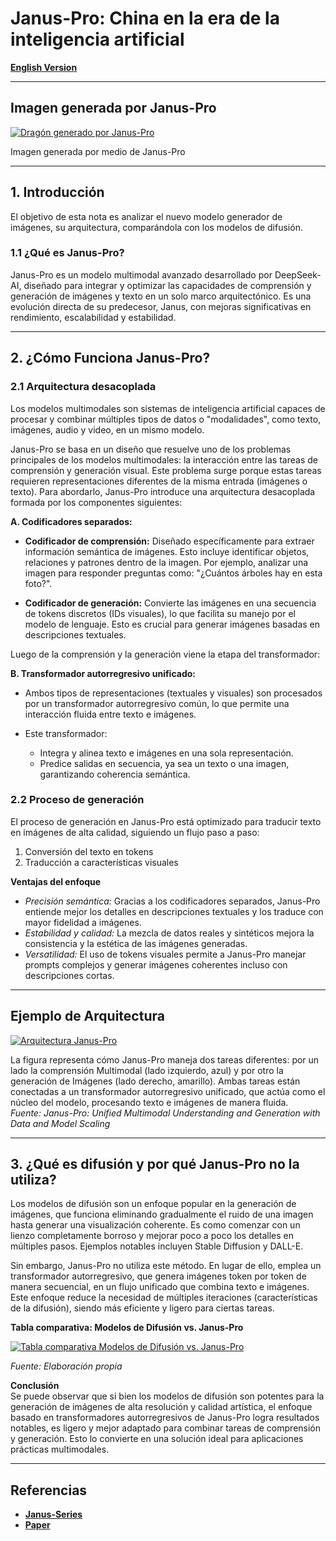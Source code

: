 # Janus-Pro: China en la era de la inteligencia artificial

[**English Version**](https://economiayetica.blogspot.com/2025/02/janus-pro-china-imagenes-e-inteligencia.html)

---

## Imagen generada por Janus-Pro

[![Dragón generado por Janus-Pro](https://blogger.googleusercontent.com/img/b/R29vZ2xl/AVvXsEi2iWc7ntKcjabvTgW-V8r-4ifTxDd-g31rtKMX_IFoDE92011Oor_FsnoymKiuEGeMKZZOTLOpb7GladDXczkbjV2Wg2Xhjd84Sav6gkKMwyOZX2TFVA5IUxrs2Mnl8rYZ3yEL0iJ2fcLW051v25IW0Hlg2Q4IuOvmb5JR9kOFBiiaaFJniWk7l344NOw/s320/dragon%20generado%20por%20janus.jpg)](https://blogger.googleusercontent.com/img/b/R29vZ2xl/AVvXsEi2iWc7ntKcjabvTgW-V8r-4ifTxDd-g31rtKMX_IFoDE92011Oor_FsnoymKiuEGeMKZZOTLOpb7GladDXczkbjV2Wg2Xhjd84Sav6gkKMwyOZX2TFVA5IUxrs2Mnl8rYZ3yEL0iJ2fcLW051v25IW0Hlg2Q4IuOvmb5JR9kOFBiiaaFJniWk7l344NOw/s768/dragon%20generado%20por%20janus.jpg)

Imagen generada por medio de Janus-Pro

---

## 1. Introducción

El objetivo de esta nota es analizar el nuevo modelo generador de imágenes, su arquitectura, comparándola con los modelos de difusión.

### 1.1 ¿Qué es Janus-Pro?

Janus-Pro es un modelo multimodal avanzado desarrollado por DeepSeek-AI, diseñado para integrar y optimizar las capacidades de comprensión y generación de imágenes y texto en un solo marco arquitectónico. Es una evolución directa de su predecesor, Janus, con mejoras significativas en rendimiento, escalabilidad y estabilidad.

---

## 2. ¿Cómo Funciona Janus-Pro?

### 2.1 Arquitectura desacoplada

Los modelos multimodales son sistemas de inteligencia artificial capaces de procesar y combinar múltiples tipos de datos o "modalidades", como texto, imágenes, audio y video, en un mismo modelo.

Janus-Pro se basa en un diseño que resuelve uno de los problemas principales de los modelos multimodales: la interacción entre las tareas de comprensión y generación visual. Este problema surge porque estas tareas requieren representaciones diferentes de la misma entrada (imágenes o texto). Para abordarlo, Janus-Pro introduce una arquitectura desacoplada formada por los componentes siguientes:

**A. Codificadores separados:**

- **Codificador de comprensión:** Diseñado específicamente para extraer información semántica de imágenes. Esto incluye identificar objetos, relaciones y patrones dentro de la imagen. Por ejemplo, analizar una imagen para responder preguntas como: "¿Cuántos árboles hay en esta foto?".

- **Codificador de generación:** Convierte las imágenes en una secuencia de tokens discretos (IDs visuales), lo que facilita su manejo por el modelo de lenguaje. Esto es crucial para generar imágenes basadas en descripciones textuales.

Luego de la comprensión y la generación viene la etapa del transformador:

**B. Transformador autorregresivo unificado:**

- Ambos tipos de representaciones (textuales y visuales) son procesados por un transformador autorregresivo común, lo que permite una interacción fluida entre texto e imágenes.

- Este transformador:
  - Integra y alinea texto e imágenes en una sola representación.
  - Predice salidas en secuencia, ya sea un texto o una imagen, garantizando coherencia semántica.

### 2.2 Proceso de generación

El proceso de generación en Janus-Pro está optimizado para traducir texto en imágenes de alta calidad, siguiendo un flujo paso a paso:

1. Conversión del texto en tokens  
2. Traducción a características visuales

**Ventajas del enfoque**  
- *Precisión semántica:* Gracias a los codificadores separados, Janus-Pro entiende mejor los detalles en descripciones textuales y los traduce con mayor fidelidad a imágenes.  
- *Estabilidad y calidad:* La mezcla de datos reales y sintéticos mejora la consistencia y la estética de las imágenes generadas.  
- *Versatilidad:* El uso de tokens visuales permite a Janus-Pro manejar prompts complejos y generar imágenes coherentes incluso con descripciones cortas.

---

## Ejemplo de Arquitectura

[![Arquitectura Janus-Pro](https://blogger.googleusercontent.com/img/b/R29vZ2xl/AVvXsEidWdewl2jKM-uNb5lhJbNuzzEtxi7hNn5eTnJ1_MphobfnEsfn1eNIV2tXff1yejDypmha8vm8HyFgcygCAaqVnNw7636SJPAMj2SUazmHo3uqKcGNHVcL9lEk0B1LO4M9W_PEnpvfMRfzc0F_KVtV_Lk125eHbXEOoeEzwiMKPaYvNzlerLvKeSqeuNo/s320/arquitectura.png)](https://blogger.googleusercontent.com/img/b/R29vZ2xl/AVvXsEidWdewl2jKM-uNb5lhJbNuzzEtxi7hNn5eTnJ1_MphobfnEsfn1eNIV2tXff1yejDypmha8vm8HyFgcygCAaqVnNw7636SJPAMj2SUazmHo3uqKcGNHVcL9lEk0B1LO4M9W_PEnpvfMRfzc0F_KVtV_Lk125eHbXEOoeEzwiMKPaYvNzlerLvKeSqeuNo/s657/arquitectura.png)

La figura representa cómo Janus-Pro maneja dos tareas diferentes: por un lado la comprensión Multimodal (lado izquierdo, azul) y por otro la generación de Imágenes (lado derecho, amarillo). Ambas tareas están conectadas a un transformador autorregresivo unificado, que actúa como el núcleo del modelo, procesando texto e imágenes de manera fluida.  
*Fuente: Janus-Pro: Unified Multimodal Understanding and Generation with Data and Model Scaling*

---

## 3. ¿Qué es difusión y por qué Janus-Pro no la utiliza?

Los modelos de difusión son un enfoque popular en la generación de imágenes, que funciona eliminando gradualmente el ruido de una imagen hasta generar una visualización coherente. Es como comenzar con un lienzo completamente borroso y mejorar poco a poco los detalles en múltiples pasos. Ejemplos notables incluyen Stable Diffusion y DALL-E.

Sin embargo, Janus-Pro no utiliza este método. En lugar de ello, emplea un transformador autorregresivo, que genera imágenes token por token de manera secuencial, en un flujo unificado que combina texto e imágenes. Este enfoque reduce la necesidad de múltiples iteraciones (características de la difusión), siendo más eficiente y ligero para ciertas tareas.

**Tabla comparativa: Modelos de Difusión vs. Janus-Pro**  

[![Tabla comparativa Modelos de Difusión vs. Janus-Pro](https://blogger.googleusercontent.com/img/b/R29vZ2xl/AVvXsEgCYU5xOlWxEKXdcoJGuQX-camwKkzDl40eWzJK8CyFz_HGMa5IKCz8F2x6rMPu6hBCVgO7pJi-h0-9fF_m9_rcOjemgRdOroJdzSHRgvLRgCaS6ACWNzydY1EiPshDmmPjXPHOBbWBMFkh6BbCfBE6mncbzmaQogfftSGR4UHkQfCWH3yMUhygWN4w2HA/s320/tabla%20comparativa%20modelos%20difusion%20janus%20espa%C3%B1ol.png)](https://blogger.googleusercontent.com/img/b/R29vZ2xl/AVvXsEgCYU5xOlWxEKXdcoJGuQX-camwKkzDl40eWzJK8CyFz_HGMa5IKCz8F2x6rMPu6hBCVgO7pJi-h0-9fF_m9_rcOjemgRdOroJdzSHRgvLRgCaS6ACWNzydY1EiPshDmmPjXPHOBbWBMFkh6BbCfBE6mncbzmaQogfftSGR4UHkQfCWH3yMUhygWN4w2HA/s753/tabla%20comparativa%20modelos%20difusion%20janus%20espa%C3%B1ol.png)

*Fuente: Elaboración propia*

**Conclusión**  
Se puede observar que si bien los modelos de difusión son potentes para la generación de imágenes de alta resolución y calidad artística, el enfoque basado en transformadores autorregresivos de Janus-Pro logra resultados notables, es ligero y mejor adaptado para combinar tareas de comprensión y generación. Esto lo convierte en una solución ideal para aplicaciones prácticas multimodales.

---

## Referencias

- [**Janus-Series**](https://github.com/deepseek-ai/Janus)  
- [**Paper**](https://github.com/deepseek-ai/Janus/blob/main/janus_pro_tech_report.pdf)
